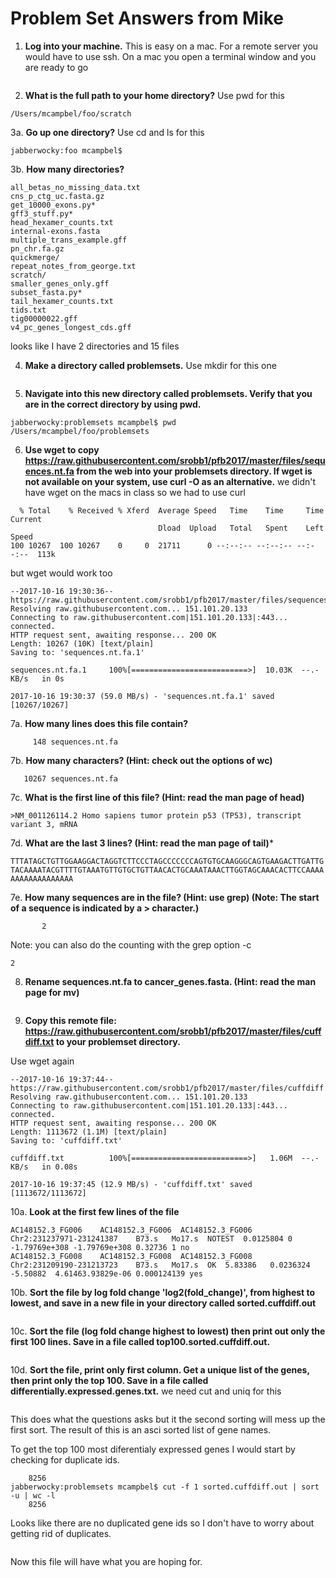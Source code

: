 Problem Set Answers from Mike
=============================

1. **Log into your machine.** 
This is easy on a mac. For a remote server you would have to use ssh. On a mac you open a terminal window and you are ready to go

```jabberwocky:scratch mcampbel$
```

2. **What is the full path to your home directory?**
Use pwd for this

```jabberwocky:scratch mcampbel$ pwd
/Users/mcampbel/foo/scratch
```
3a. **Go up one directory?**
Use cd and ls for this

```jabberwocky:scratch mcampbel$ cd ..
jabberwocky:foo mcampbel$
```
3b. **How many directories?**

```jabberwocky:foo mcampbel$ ls -1 -F
all_betas_no_missing_data.txt
cns_p_ctg_uc.fasta.gz
get_10000_exons.py*
gff3_stuff.py*
head_hexamer_counts.txt
internal-exons.fasta
multiple_trans_example.gff
pn_chr.fa.gz
quickmerge/
repeat_notes_from_george.txt
scratch/
smaller_genes_only.gff
subset_fasta.py*
tail_hexamer_counts.txt
tids.txt
tig00000022.gff
v4_pc_genes_longest_cds.gff
```
looks like I have 2 directories and 15 files

4. **Make a directory called problemsets.**
Use mkdir for this one

```jabberwocky:foo mcampbel$ mkdir problemsets
```

5. **Navigate into this new directory called problemsets. Verify that you are in the correct directory by using pwd.** 

```jabberwocky:foo mcampbel$ cd problemsets
jabberwocky:problemsets mcampbel$ pwd
/Users/mcampbel/foo/problemsets
```

6. **Use wget to copy https://raw.githubusercontent.com/srobb1/pfb2017/master/files/sequences.nt.fa from the web into your problemsets directory. If wget is not available on your system, use curl -O as an alternative.**
we didn't have wget on the macs in class so we had to use curl

```jabberwocky:problemsets mcampbel$ curl -O https://raw.githubusercontent.com/srobb1/pfb2017/master/files/sequences.nt.fa
  % Total    % Received % Xferd  Average Speed   Time    Time     Time  Current
                                 Dload  Upload   Total   Spent    Left  Speed
100 10267  100 10267    0     0  21711      0 --:--:-- --:--:-- --:--:--  113k
```
but wget would work too

```wget https://raw.githubusercontent.com/srobb1/pfb2017/master/files/sequences.nt.fa
--2017-10-16 19:30:36--  https://raw.githubusercontent.com/srobb1/pfb2017/master/files/sequences.nt.fa
Resolving raw.githubusercontent.com... 151.101.20.133
Connecting to raw.githubusercontent.com|151.101.20.133|:443... connected.
HTTP request sent, awaiting response... 200 OK
Length: 10267 (10K) [text/plain]
Saving to: 'sequences.nt.fa.1'

sequences.nt.fa.1     100%[==========================>]  10.03K  --.-KB/s   in 0s     

2017-10-16 19:30:37 (59.0 MB/s) - 'sequences.nt.fa.1' saved [10267/10267]
```
7a. **How many lines does this file contain?**

```jabberwocky:problemsets mcampbel$ wc -l sequences.nt.fa 
     148 sequences.nt.fa
```
7b. **How many characters? (Hint: check out the options of wc)**

```jabberwocky:problemsets mcampbel$ wc -c sequences.nt.fa 
   10267 sequences.nt.fa
```

7c. **What is the first line of this file? (Hint: read the man page of head)**

```jabberwocky:problemsets mcampbel$ head -n 1 sequences.nt.fa 
>NM_001126114.2 Homo sapiens tumor protein p53 (TP53), transcript variant 3, mRNA
```
7d. **What are the last 3 lines? (Hint: read the man page of tail)***

```jabberwocky:problemsets mcampbel$ tail -n 3 sequences.nt.fa 
TTTATAGCTGTTGGAAGGACTAGGTCTTCCCTAGCCCCCCCAGTGTGCAAGGGCAGTGAAGACTTGATTG
TACAAAATACGTTTTGTAAATGTTGTGCTGTTAACACTGCAAATAAACTTGGTAGCAAACACTTCCAAAA
AAAAAAAAAAAAAA
```

7e. **How many sequences are in the file? (Hint: use grep) (Note: The start of a sequence is indicated by a > character.)**

```jabberwocky:problemsets mcampbel$ grep '>' sequences.nt.fa | wc -l
       2
```
Note: you can also do the counting with the grep option -c

```jabberwocky:problemsets mcampbel$ grep -c '>' sequences.nt.fa 
2
```

8. **Rename sequences.nt.fa to cancer_genes.fasta. (Hint: read the man page for mv)** 

```jabberwocky:problemsets mcampbel$ mv sequences.nt.fa cancer_genes.fasta
```
9. **Copy this remote file: https://raw.githubusercontent.com/srobb1/pfb2017/master/files/cuffdiff.txt to your problemset directory.**

Use wget again

```jabberwocky:problemsets mcampbel$ wget https://raw.githubusercontent.com/srobb1/pfb2017/master/files/cuffdiff.txt
--2017-10-16 19:37:44--  https://raw.githubusercontent.com/srobb1/pfb2017/master/files/cuffdiff.txt
Resolving raw.githubusercontent.com... 151.101.20.133
Connecting to raw.githubusercontent.com|151.101.20.133|:443... connected.
HTTP request sent, awaiting response... 200 OK
Length: 1113672 (1.1M) [text/plain]
Saving to: 'cuffdiff.txt'

cuffdiff.txt          100%[==========================>]   1.06M  --.-KB/s   in 0.08s  

2017-10-16 19:37:45 (12.9 MB/s) - 'cuffdiff.txt' saved [1113672/1113672]
```

10a. **Look at the first few lines of the file**

```jabberwocky:problemsets mcampbel$ head -n 2 cuffdiff.txt 
AC148152.3_FG006	AC148152.3_FG006  AC148152.3_FG006	Chr2:231237971-231241387	B73.s	Mo17.s	NOTEST	0.0125804 0 -1.79769e+308 -1.79769e+308 0.32736 1 no
AC148152.3_FG008	AC148152.3_FG008  AC148152.3_FG008	Chr2:231209190-231213723	B73.s	Mo17.s	OK	5.83386	  0.0236324	  -5.50882	4.61463.93829e-06 0.000124139 yes
```
10b. **Sort the file by log fold change 'log2(fold_change)', from highest to lowest, and save in a new file in your directory called sorted.cuffdiff.out**

```jabberwocky:problemsets mcampbel$ sort -k 10 -g -r cuffdiff.txt > sorted.cuffdiff.out
```
10c. **Sort the file (log fold change highest to lowest) then print out only the first 100 lines. Save in a file called top100.sorted.cuffdiff.out.**

```jabberwocky:problemsets mcampbel$ head -n 100 sorted.cuffdiff.out > top100.sorted.cuffdiff.out
```
10d. **Sort the file, print only first column. Get a unique list of the genes, then print only the top 100. Save in a file called differentially.expressed.genes.txt.**
we need cut and uniq for this

```jabberwocky:problemsets mcampbel$ cut -f 1 sorted.cuffdiff.out | sort | uniq | head -n 100 > differentially.expressed.genes.txt
```

This does what the questions asks but it the second sorting will mess up the first sort. The result of this is an asci sorted list of gene names.  

To get the top 100 most diferentialy expressed genes I would start by checking for duplicate ids.

```jabberwocky:problemsets mcampbel$ cut -f 1 sorted.cuffdiff.out | sort | wc -l
    8256
jabberwocky:problemsets mcampbel$ cut -f 1 sorted.cuffdiff.out | sort -u | wc -l
    8256
```

Looks like there are no duplicated gene ids so I don't have to worry about getting rid of duplicates.

```jabberwocky:problemsets mcampbel$ cut -f 1 sorted.cuffdiff.out | head -n 100 > differentially.expressed.genes.txt
```

Now this file will have what you are hoping for.

